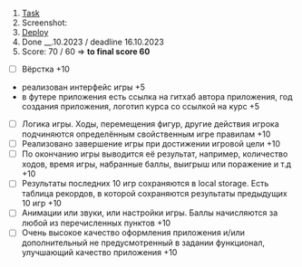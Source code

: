 1. [Task](https://github.com/rolling-scopes-school/tasks/blob/master/tasks/js30%23/js30-9.md)
2. Screenshot:
3. [Deploy](https://rolling-scopes-school.github.io/disembow-JSFEPRESCHOOL2023Q2/random-game)
4. Done \_\_.10.2023 / deadline 16.10.2023
5. Score: 70 / 60 => **to final score 60**

- [ ] Вёрстка +10

* реализован интерфейс игры +5
* в футере приложения есть ссылка на гитхаб автора приложения, год создания приложения, логотип курса со ссылкой на курс +5

- [ ] Логика игры. Ходы, перемещения фигур, другие действия игрока подчиняются определённым свойственным игре правилам +10
- [ ] Реализовано завершение игры при достижении игровой цели +10
- [ ] По окончанию игры выводится её результат, например, количество ходов, время игры, набранные баллы, выигрыш или поражение и т.д +10
- [ ] Результаты последних 10 игр сохраняются в local storage. Есть таблица рекордов, в которой сохраняются результаты предыдущих 10 игр +10
- [ ] Анимации или звуки, или настройки игры. Баллы начисляются за любой из перечисленных пунктов +10
- [ ] Очень высокое качество оформления приложения и/или дополнительный не предусмотренный в задании функционал, улучшающий качество приложения +10
